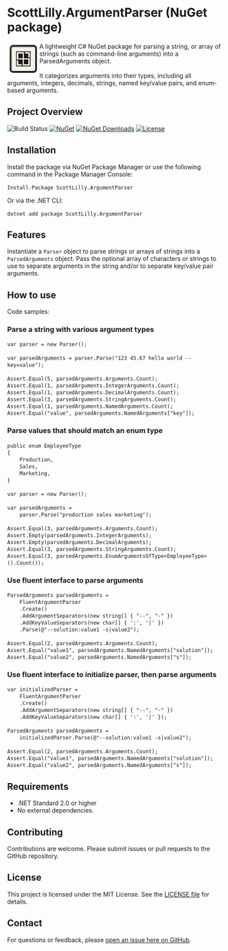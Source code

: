# ScottLilly.ArgumentParser (NuGet package)
<img align="left" width="75" height="75" style="color:white" src="https://github.com/ScottLilly/ArgumentParser/blob/master/ArgumentParser/logo_128.png">
A lightweight C# NuGet package for parsing a string, or array of strings (such as command-line arguments) into a ParsedArguments object.
<br/><br/>
It categorizes arguments into their types, including all arguments, integers, decimals, strings, named key/value pairs, and enum-based arguments.

## Project Overview
![Build Status](https://github.com/ScottLilly/ArgumentParser/actions/workflows/ci.yml/badge.svg)
[![NuGet](https://img.shields.io/nuget/v/ScottLilly.ArgumentParser)](https://www.nuget.org/packages/ScottLilly.ArgumentParser/)
[![NuGet Downloads](https://img.shields.io/nuget/dt/ScottLilly.ArgumentParser)](https://www.nuget.org/packages/ScottLilly.ArgumentParser/)
[![License](https://img.shields.io/github/license/ScottLilly/ArgumentParser)](https://github.com/ScottLilly/ArgumentParser/LICENSE)

## Installation
Install the package via NuGet Package Manager or use the following command in the Package Manager Console:

```
Install-Package ScottLilly.ArgumentParser
```
Or via the .NET CLI:
```
dotnet add package ScottLilly.ArgumentParser
```

## Features
Instantiate a `Parser` object to parse strings or arrays of strings into a `ParsedArguments` object. 
Pass the optional array of characters or strings to use to separate arguments in the string and/or to separate key/value pair arguments.

## How to use
Code samples:

### Parse a string with various argument types
```
var parser = new Parser();

var parsedArguments = parser.Parse("123 45.67 hello world --key=value");

Assert.Equal(5, parsedArguments.Arguments.Count);
Assert.Equal(1, parsedArguments.IntegerArguments.Count);
Assert.Equal(1, parsedArguments.DecimalArguments.Count);
Assert.Equal(3, parsedArguments.StringArguments.Count);
Assert.Equal(1, parsedArguments.NamedArguments.Count);
Assert.Equal("value", parsedArguments.NamedArguments["key"]);
```

### Parse values that should match an enum type
```
public enum EmployeeType
{
    Production,
    Sales,
    Marketing,
}

var parser = new Parser();

var parsedArguments =
    parser.Parse("production sales marketing");

Assert.Equal(3, parsedArguments.Arguments.Count);
Assert.Empty(parsedArguments.IntegerArguments);
Assert.Empty(parsedArguments.DecimalArguments);
Assert.Equal(3, parsedArguments.StringArguments.Count);
Assert.Equal(3, parsedArguments.EnumArgumentsOfType<EmployeeType>().Count());
```

### Use fluent interface to parse arguments
```
ParsedArguments parsedArguments =
    FluentArgumentParser
    .Create()
    .AddArgumentSeparators(new string[] { "--", "-" })
    .AddKeyValueSeparators(new char[] { ':', '|' })
    .Parse(@"--solution:value1 -s|value2");

Assert.Equal(2, parsedArguments.Arguments.Count);
Assert.Equal("value1", parsedArguments.NamedArguments["solution"]);
Assert.Equal("value2", parsedArguments.NamedArguments["s"]);
```

### Use fluent interface to initialize parser, then parse arguments
```
var initializedParser = 
    FluentArgumentParser
    .Create()
    .AddArgumentSeparators(new string[] { "--", "-" })
    .AddKeyValueSeparators(new char[] { ':', '|' });

ParsedArguments parsedArguments =
    initializedParser.Parse(@"--solution:value1 -s|value2");

Assert.Equal(2, parsedArguments.Arguments.Count);
Assert.Equal("value1", parsedArguments.NamedArguments["solution"]);
Assert.Equal("value2", parsedArguments.NamedArguments["s"]);
```

## Requirements
- .NET Standard 2.0 or higher
- No external dependencies.

## Contributing
Contributions are welcome. Please submit issues or pull requests to the GitHub repository.

## License
This project is licensed under the MIT License. See the [LICENSE file](https://github.com/ScottLilly/ArgumentParser/blob/master/LICENSE.txt) for details.

## Contact
For questions or feedback, please [open an issue here on GitHub](https://github.com/ScottLilly/ArgumentParser/issues).
